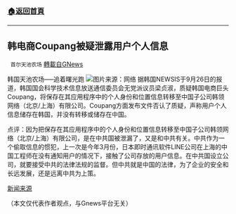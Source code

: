 ###  [:house:返回首頁](https://github.com/ourhimalayas/txt)
---


## 韩电商Coupang被疑泄露用户个人信息
` 首尔天池农场` [轉載自GNews](https://gnews.org/zh-hans/1556960/)

韩国天池农场—–追着曙光跑
![](https://assets.gnews.org/wp-content/uploads/2021/09/927封面C.jpeg)图片来源：网络
据韩国NEWSIS于9月26日的报道，韩国国会科学技术信息放送通信委员会无党派议员梁贞淑，质疑韩国电商巨头Coupang，将保存在其应用程序中的个人身份和位置信息转移至中国子公司韩领网络（北京/上海）有限公司。Coupang方面发布文件否认了质疑，声称用户个人信息储存在韩国，并没有转移或储存在中国。

点评：因为把保存在其应用程序中的个人身份和位置信息转移至中国子公司韩领网络（北京/上海）有限公司，是在中共国被泄漏了，又是和中共有关。中共作为一个偷取信息的惯犯，上一次是今年3月份，日本即时通讯软件LINE公司在上海的中国工程师在没有通知用户的情况下，接触了公司存放的用户信息。在中共国设立公司，就要接受中共的法律法规的监督。但中共就是中国的法律，为了企业的安全和长远发展，还是远离中共为上策。

[新闻来源](http://naver.me/F4NbwoxT)

（本文仅代表作者观点，与Gnews平台无关）
